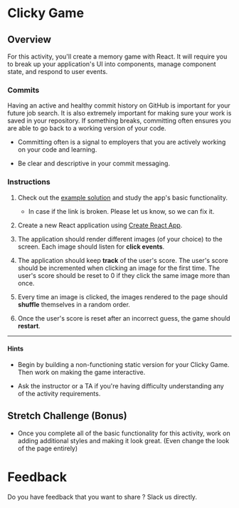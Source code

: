 # Clicky Game

## Overview

For this activity, you'll create a memory game with React. It will require you to break up your application's UI into components, manage component state, and respond to user events.

### Commits

Having an active and healthy commit history on GitHub is important for your future job search. It is also extremely important for making sure your work is saved in your repository. If something breaks, committing often ensures you are able to go back to a working version of your code.

* Committing often is a signal to employers that you are actively working on your code and learning.

* Be clear and descriptive in your commit messaging.

### Instructions

1. Check out the [example solution](https://clicky-game.netlify.com/) and study the app's basic functionality.
    - In case if the link is broken. Please let us know, so we can fix it.

2. Create a new React application using [Create React App](https://github.com/facebookincubator/create-react-app).

3. The application should render different images (of your choice) to the screen. Each image should listen for **click events**.

4. The application should keep **track** of the user's score. The user's score should be incremented when clicking an image for the first time. The user's score should be reset to 0 if they click the same image more than once.

5. Every time an image is clicked, the images rendered to the page should **shuffle** themselves in a random order.

6. Once the user's score is reset after an incorrect guess, the game should **restart**.

- - -

#### Hints

* Begin by building a non-functioning static version for your Clicky Game. Then work on making the game interactive.

* Ask the instructor or a TA if you're having difficulty understanding any of the activity requirements.

## Stretch Challenge (Bonus)

- Once you complete all of the basic functionality for this activity, work on adding additional styles and making it look great. (Even change the look of the page entirely)

# Feedback

 Do you have feedback that you want to share ? Slack us directly.
